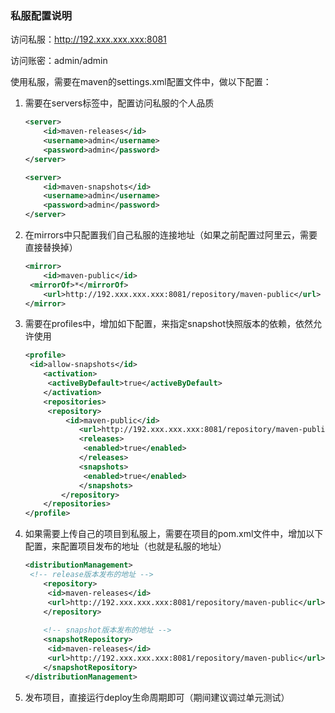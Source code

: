 ### 私服配置说明

访问私服：http://192.xxx.xxx.xxx:8081

访问账密：admin/admin



使用私服，需要在maven的settings.xml配置文件中，做以下配置：

1. 需要在servers标签中，配置访问私服的个人品质

   ```xml
   <server>
       <id>maven-releases</id>
       <username>admin</username>
       <password>admin</password>
   </server>
   
   <server>
       <id>maven-snapshots</id>
       <username>admin</username>
       <password>admin</password>
   </server>
   ```

2. 在mirrors中只配置我们自己私服的连接地址（如果之前配置过阿里云，需要直接替换掉）

   ```xml
   <mirror>
       <id>maven-public</id>
   	<mirrorOf>*</mirrorOf>
       <url>http://192.xxx.xxx.xxx:8081/repository/maven-public</url>
   </mirror>
   ```

3. 需要在profiles中，增加如下配置，来指定snapshot快照版本的依赖，依然允许使用

   ```xml
   <profile>
   	<id>allow-snapshots</id>
       <activation>
       	<activeByDefault>true</activeByDefault>
       </activation>
       <repositories>
       	<repository>
           	<id>maven-public</id>
               <url>http://192.xxx.xxx.xxx:8081/repository/maven-public</url>
               <releases>
               	<enabled>true</enabled>
               </releases>
               <snapshots>
               	<enabled>true</enabled>
               </snapshots>
           </repository>
       </repositories>
   </profile>
   ```

4. 如果需要上传自己的项目到私服上，需要在项目的pom.xml文件中，增加以下配置，来配置项目发布的地址（也就是私服的地址）

   ```xml
   <distributionManagement>
   	<!-- release版本发布的地址 -->
       <repository>
       	<id>maven-releases</id>
   		<url>http://192.xxx.xxx.xxx:8081/repository/maven-public</url>
       </repository>
       
       <!-- snapshot版本发布的地址 -->
       <snapshotRepository>
       	<id>maven-releases</id>
   		<url>http://192.xxx.xxx.xxx:8081/repository/maven-public</url>
       </snapshotRepository>
   </distributionManagement>
   ```

5. 发布项目，直接运行deploy生命周期即可（期间建议调过单元测试）